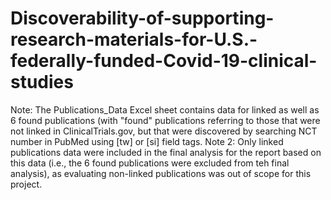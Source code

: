 # Discoverability-of-supporting-research-materials-for-U.S.-federally-funded-Covid-19-clinical-studies
Note: The Publications_Data Excel sheet contains data for linked as well as 6 found publications (with "found" publications referring to those that were not linked in ClinicalTrials.gov, but that were discovered by searching NCT number in PubMed using [tw] or [si] field tags. 
Note 2: Only linked publications data were included in the final analysis for the report based on this data (i.e., the 6 found publications were excluded from teh final analysis), as evaluating non-linked publications was out of scope for this project.

